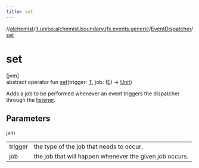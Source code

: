 ```yaml
---
title: set
---
```

//[alchemist](../../../index.html)/[it.unibo.alchemist.boundary.jfx.events.generic](../index.html)/[EventDispatcher](index.html)/[set](set.html)



# set



[jvm]\
abstract operator fun [set](set.html)(trigger: [T](index.html), job: ([E](index.html)) -> [Unit](https://kotlinlang.org/api/latest/jvm/stdlib/kotlin/-unit/index.html))



Adds a job to be performed whenever an event triggers the dispatcher through the [listener](listener.html).



## Parameters


jvm

| | |
|---|---|
| trigger | the type of the job that needs to occur. |
| job | the job that will happen whenever the given job occurs. |





